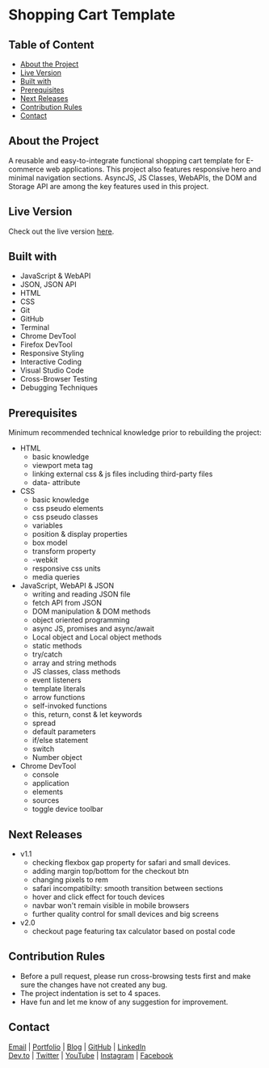 # Shopping Cart Template

<!-- table of content -->
## Table of Content

* [About the Project](#about-the-project)
* [Live Version](#live-version)
* [Built with](#built-with)
* [Prerequisites](#prerequisites)
* [Next Releases](#next-releases)
* [Contribution Rules](#contribution-rules)
* [Contact](#contact)

<!-- about -->
## About the Project

A reusable and easy-to-integrate functional shopping cart template for E-commerce web applications. This project also features responsive hero and minimal navigation sections.
AsyncJS, JS Classes, WebAPIs, the DOM and Storage API are among the key features used in this project.

<!-- live version -->
## Live Version

Check out the live version [here](https://ali-shariatii.github.io/shopping-cart/).

<!-- built -->
## Built with

* JavaScript & WebAPI
* JSON, JSON API
* HTML
* CSS
* Git
* GitHub
* Terminal
* Chrome DevTool
* Firefox DevTool
* Responsive Styling
* Interactive Coding
* Visual Studio Code
* Cross-Browser Testing
* Debugging Techniques

<!-- prerequisites -->
## Prerequisites

Minimum recommended technical knowledge prior to rebuilding the project:

* HTML
    * basic knowledge
    * viewport meta tag
    * linking external css & js files including third-party files
    * data- attribute
* CSS
    * basic knowledge
    * css pseudo elements
    * css pseudo classes
    * variables
    * position & display properties
    * box model
    * transform property
    * -webkit
    * responsive css units
    * media queries
* JavaScript, WebAPI & JSON
    * writing and reading JSON file
    * fetch API from JSON
    * DOM manipulation & DOM methods
    * object oriented programming
    * async JS, promises and async/await
    * Local object and Local object methods
    * static methods
    * try/catch
    * array and string methods
    * JS classes, class methods
    * event listeners
    * template literals
    * arrow functions
    * self-invoked functions
    * this, return, const & let keywords
    * spread
    * default parameters
    * if/else statement
    * switch
    * Number object
* Chrome DevTool
    * console
    * application
    * elements
    * sources
    * toggle device toolbar

<!-- new releases -->
## Next Releases

* v1.1
    * checking flexbox gap property for safari and small devices. 
    * adding margin top/bottom for the checkout btn
    * changing pixels to rem
    * safari incompatibilty: smooth transition between sections
    * hover and click effect for touch devices
    * navbar won't remain visible in mobile browsers
    * further quality control for small devices and big screens
* v2.0
    * checkout page featuring tax calculator based on postal code

<!-- contribution -->
## Contribution Rules

* Before a pull request, please run cross-browsing tests first and make sure the changes have not created any bug.
* The project indentation is set to 4 spaces.
* Have fun and let me know of any suggestion for improvement.

<!-- contact -->
## Contact

[Email](mailto:a.shariatii91@gmail.com) | [Portfolio](https://alishariatii.com/) | [Blog](https://blog.alishariatii.com/) | [GitHub](https://github.com/ali-shariatii/) | [LinkedIn](https://www.linkedin.com/in/ali-shariatii/)  
[Dev.to](https://dev.to/alishariatii) | [Twitter](https://twitter.com/a_shariatii) | [YouTube](https://www.youtube.com/channel/UCtMqKuobuxPU_9ZIp8vZXgw) | [Instagram](https://www.instagram.com/web_block/)  | [Facebook](https://www.facebook.com/webblokk)


<!-- 
Guidelines
    https://www.markdownguide.org/basic-syntax/#reference-style-links
    https://guides.github.com/pdfs/markdown-cheatsheet-online.pdf 
-->
